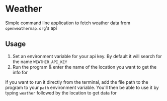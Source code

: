 # Weather

Simple command line application to fetch weather data from `openweathermap.org`'s api

## Usage

1. Set an environment variable for your api key. By default it will search for the name `WEATHER_API_KEY`
2. Run the program & enter the name of the location you want to get the info for

If you want to run it directly from the terminal, add the file path to the program to your `path` environment variable. You'll then be able to use it by typing `weather` followed by the location to get data for
